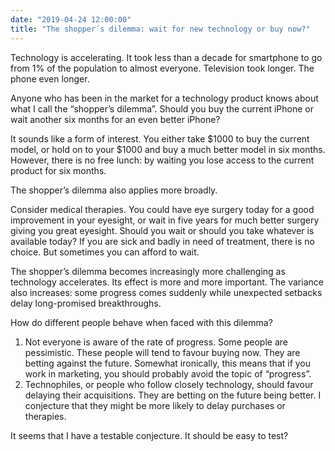 ```yaml
---
date: "2019-04-24 12:00:00"
title: "The shopper´s dilemma: wait for new technology or buy now?"
---
```




Technology is accelerating. It took less than a decade for smartphone to go from 1% of the population to almost everyone. Television took longer. The phone even longer.

Anyone who has been in the market for a technology product knows about what I call the &ldquo;shopper&rsquo;s dilemma&rdquo;. Should you buy the current iPhone or wait another six months for an even better iPhone?

It sounds like a form of interest. You either take $1000 to buy the current model, or hold on to your $1000 and buy a much better model in six months. However, there is no free lunch: by waiting you lose access to the current product for six months.

The shopper&rsquo;s dilemma also applies more broadly.

Consider medical therapies. You could have eye surgery today for a good improvement in your eyesight, or wait in five years for much better surgery giving you great eyesight. Should you wait or should you take whatever is available today? If you are sick and badly in need of treatment, there is no choice. But sometimes you can afford to wait.

The shopper&rsquo;s dilemma becomes increasingly more challenging as technology accelerates. Its effect is more and more important. The variance also increases: some progress comes suddenly while unexpected setbacks delay long-promised breakthroughs.

How do different people behave when faced with this dilemma?

1. Not everyone is aware of the rate of progress. Some people are pessimistic. These people will tend to favour buying now. They are betting against the future. Somewhat ironically, this means that if you work in marketing, you should probably avoid the topic of &ldquo;progress&rdquo;. 
1. Technophiles, or people who follow closely technology, should favour delaying their acquisitions. They are betting on the future being better. I conjecture that they might be more likely to delay purchases or therapies.


It seems that I have a testable conjecture. It should be easy to test?

